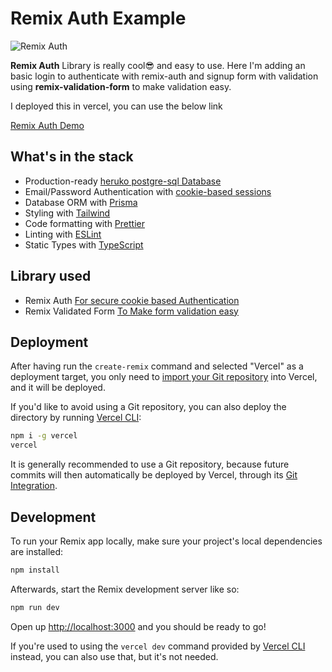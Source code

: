 # Remix Auth Example

![Remix Auth](https://www.simplilearn.com/ice9/free_resources_article_thumb/The_Importance_of_User_Authentication_Methods_in_Cyber_Security.jpg)

**Remix Auth** Library is really cool😎 and easy to use. Here I'm adding an basic login to authenticate with remix-auth and signup form with validation using **remix-validation-form** to make validation easy.

I deployed this in vercel, you can use the below link 

[Remix Auth Demo](https://remix-auth-rho.vercel.app/)


## What's in the stack

- Production-ready [heruko postgre-sql Database](https://sqlite.org)
- Email/Password Authentication with [cookie-based sessions](https://remix.run/docs/en/v1/api/remix#createcookiesessionstorage)
- Database ORM with [Prisma](https://prisma.io)
- Styling with [Tailwind](https://tailwindcss.com/)
- Code formatting with [Prettier](https://prettier.io)
- Linting with [ESLint](https://eslint.org)
- Static Types with [TypeScript](https://typescriptlang.org)

## Library used
- Remix Auth [For secure cookie based Authentication](https://github.com/sergiodxa/remix-auth)
- Remix Validated Form [To Make form validation easy](https://www.remix-validated-form.io/)

## Deployment

After having run the `create-remix` command and selected "Vercel" as a deployment target, you only need to [import your Git repository](https://vercel.com/new) into Vercel, and it will be deployed.

If you'd like to avoid using a Git repository, you can also deploy the directory by running [Vercel CLI](https://vercel.com/cli):

```sh
npm i -g vercel
vercel
```

It is generally recommended to use a Git repository, because future commits will then automatically be deployed by Vercel, through its [Git Integration](https://vercel.com/docs/concepts/git).

## Development

To run your Remix app locally, make sure your project's local dependencies are installed:

```sh
npm install
```

Afterwards, start the Remix development server like so:

```sh
npm run dev
```

Open up [http://localhost:3000](http://localhost:3000) and you should be ready to go!

If you're used to using the `vercel dev` command provided by [Vercel CLI](https://vercel.com/cli) instead, you can also use that, but it's not needed.
